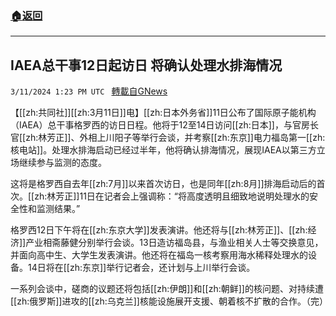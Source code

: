 ###  [:house:返回](README.md)
---


## IAEA总干事12日起访日 将确认处理水排海情况
`3/11/2024 1:23 PM UTC ` [轉載自GNews](https://gnews.org/articles/2384550)

【[[zh:共同社]][[zh:3月11日]]电】[[zh:日本外务省]]11日公布了国际原子能机构（IAEA）总干事格罗西的访日日程。他将于12至14日访问[[zh:日本]]，与官房长官[[zh:林芳正]]、外相上川阳子等举行会谈，并考察[[zh:东京]]电力福岛第一[[zh:核电站]]。处理水排海启动已经过半年，他将确认排海情况，展现IAEA以第三方立场继续参与监测的态度。

这将是格罗西自去年[[zh:7月]]以来首次访日，也是同年[[zh:8月]]排海启动后的首次。[[zh:林芳正]]11日在记者会上强调称：“将高度透明且细致地说明处理水的安全性和监测结果。”

格罗西12日下午将在[[zh:东京大学]]发表演讲。他还将与[[zh:林芳正]]、[[zh:经济]]产业相斋藤健分别举行会谈。13日造访福岛县，与渔业相关人士等交换意见，并面向高中生、大学生发表演讲。他还将在福岛一核考察用海水稀释处理水的设备。14日将在[[zh:东京]]举行记者会，还计划与上川举行会谈。

一系列会谈中，磋商的议题还将包括[[zh:伊朗]]和[[zh:朝鲜]]的核问题、对持续遭[[zh:俄罗斯]]进攻的[[zh:乌克兰]]核能设施展开支援、朝着核不扩散的合作。（完）
